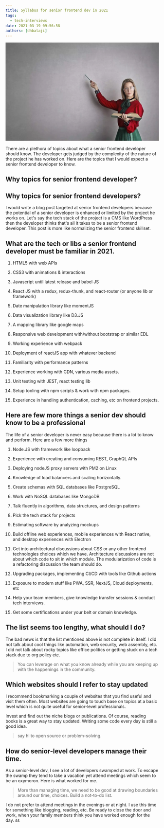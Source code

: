 ```yaml
---
title: Syllabus for senior frontend dev in 2021
tags:
  - tech-interviews
date: 2021-03-19 09:56:58
authors: [dhbalaji]
---
```


![syllabus-for-frontend-devs](./assets/syllabus-for-frontend-devs.webp)

There are a plethora of topics about what a senior frontend developer should know. The developer gets judged by the complexity of the nature of the project he has worked on. Here are the topics that I would expect a senior frontend developer to know.

<!-- truncate -->
 
 
## Why topics for senior frontend developer?

## Why topics for senior frontend developers?

I would write a blog post targeted at senior frontend developers because the potential of a senior developer is enhanced or limited by the project he works on. Let's say the tech stack of the project is a CMS like WordPress then the developer thinks that's all it takes to be a senior frontend developer. This post is more like normalizing the senior frontend skillset.

## What are the tech or libs a senior frontend developer must be familiar in 2021.

1. HTML5 with web APIs

2. CSS3 with animations & interactions

3. Javascript until latest release and babel JS

4. React JS with a redux, redux-thunk, and react-router (or anyone lib or framework)

5. Date manipulation library like momentJS

6. Data visualization library like D3.JS

7. A mapping library like google maps

8. Responsive web development with/without bootstrap or similar EDL

9. Working experience with webpack

10. Deployment of reactJS app with whatever backend

11. Familiarity with performance patterns 

12. Experience working with CDN, various media assets.

13. Unit testing with JEST, react testing lib

14. Setup tooling with npm scripts & work with npm packages.

15. Experience in handling authentication, caching, etc on frontend projects.

## Here are few more things a senior dev should know to be a professional

The life of a senior developer is never easy because there is a lot to know and perform. Here are a few more things

1. Node.JS with framework like loopback

2. Experience with creating and consuming REST, GraphQL APIs

3. Deploying nodeJS proxy servers with PM2 on Linux

4. Knowledge of load balancers and scaling horizontally.

5. Create schemas with SQL databases like PostgreSQL

6. Work with NoSQL databases like MongoDB

7. Talk fluently in algorithms, data structures, and design patterns

8. Pick the tech stack for projects

9. Estimating software by analyzing mockups

10. Build offline web experiences, mobile experiences with React native, and desktop experiences with Electron

11. Get into architectural discussions about CSS or any other frontend technologies choices which we have. Architecture discussions are not about which code to sit in which module. The modularization of code is a refactoring discussion the team should do.

12. Upgrading packages, implementing CI/CD with tools like Github actions

13. Exposure to modern stuff like PWA, SSR, NextJS, Cloud deployments, etc

14. Help your team members, give knowledge transfer sessions & conduct tech interviews.

15. Get some certifications under your belt or domain knowledge.

## The list seems too lengthy, what should I do?

The bad news is that the list mentioned above is not complete in itself. I did not talk about cool things like automation, web security, web assembly, etc. I did not talk about rocky topics like office politics or getting stuck on a tech stack due to org policy etc.

> You can leverage on what you know already while you are keeping up with the happenings in the community.

## Which websites should I refer to stay updated

I recommend bookmarking a couple of websites that you find useful and visit them often. Most websites are going to touch base on topics at a basic level which is not quite useful for senior-level professionals.

Invest and find out the niche blogs or publications. Of course, reading books is a great way to stay updated. Writing some code every day is still a good idea. 

> say hi to open source or problem-solving.

## How do senior-level developers manage their time.

As a senior-level dev, I see a lot of developers swamped at work. To escape the swamp they tend to take a vacation yet attend meetings which seem to be an oxymoron. Here is what worked for me.

> More than managing time, we need to be good at drawing boundaries around our time, choices. Build a not-to-do list.

I do not prefer to attend meetings in the evenings or at night. I use this time for something like blogging, reading, etc. Be ready to close the door and work, when your family members think you have worked enough for the day.
ss
